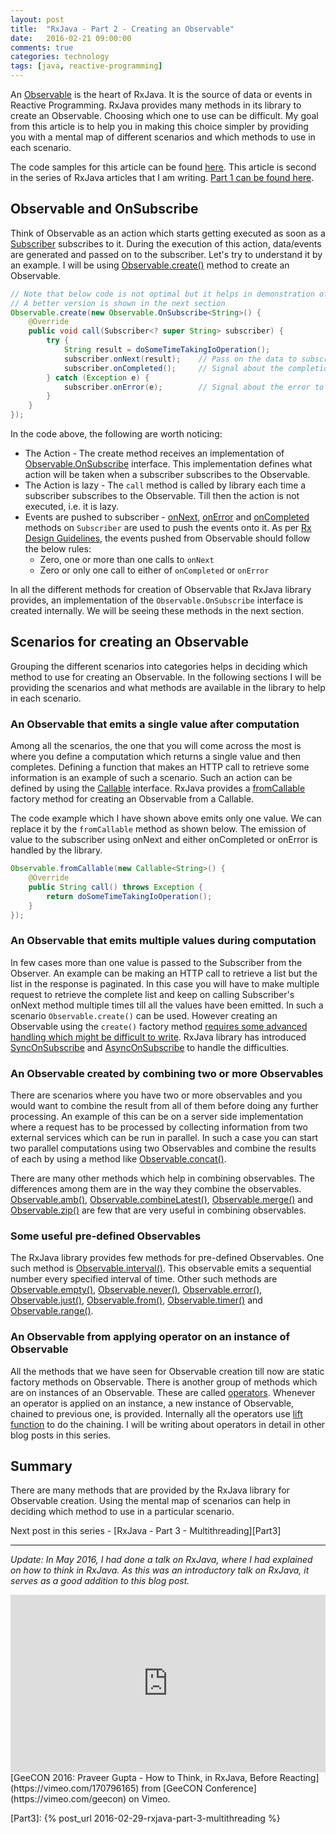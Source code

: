 ```yaml
---
layout: post
title:  "RxJava - Part 2 - Creating an Observable"
date:   2016-02-21 09:00:00
comments: true
categories: technology
tags: [java, reactive-programming]
---
```


An [Observable][Observable] is the heart of RxJava. It is the source of data or events in Reactive Programming. 
RxJava provides many methods in its library to create an Observable. Choosing which one to use can be difficult. 
My goal from this article is to help you in making this choice simpler by providing you with a mental map of 
different scenarios and which methods to use in each scenario.

The code samples for this article can be found [here][CodeSample]. This article is second in the series of 
RxJava articles that I am writing. [Part 1 can be found here][Part1].

## Observable and OnSubscribe
Think of Observable as an action which starts getting executed as soon as a [Subscriber][Subscriber] subscribes to it. 
During the execution of this action, data/events are generated and passed on to the subscriber. Let's try to understand 
it by an example. I will be using [Observable.create()][Create] method to create an Observable. 

```java
// Note that below code is not optimal but it helps in demonstration of concepts
// A better version is shown in the next section
Observable.create(new Observable.OnSubscribe<String>() {
    @Override
    public void call(Subscriber<? super String> subscriber) {
        try {
            String result = doSomeTimeTakingIoOperation();
            subscriber.onNext(result);    // Pass on the data to subscriber
            subscriber.onCompleted();     // Signal about the completion subscriber
        } catch (Exception e) {
            subscriber.onError(e);        // Signal about the error to subscriber
        }
    }
});
```

In the code above, the following are worth noticing: 

* The Action - The create method receives an implementation of [Observable.OnSubscribe][OnSubscribe] interface. This 
implementation defines what action will be taken when a subscriber subscribes to the Observable.
* The Action is lazy - The `call` method is called by library each time a subscriber subscribes to the Observable. 
Till then the action is not executed, i.e. it is lazy.
* Events are pushed to subscriber - [onNext][OnNext], [onError][OnError] and [onCompleted][OnCompleted] methods 
on `Subscriber` are used to push the events onto it. As per [Rx Design Guidelines][RxDesignGuidelines], the events 
pushed from Observable should follow the below rules:
    * Zero, one or more than one calls to `onNext`
    * Zero or only one call to either of `onCompleted` or `onError`

In all the different methods for creation of Observable that RxJava library provides, an implementation of the 
`Observable.OnSubscribe` interface is created internally. We will be seeing these methods in the next section.

## Scenarios for creating an Observable
Grouping the different scenarios into categories helps in deciding which method to use for creating an Observable. In
the following sections I will be providing the scenarios and what methods are available in the library to help in 
each scenario.

### An Observable that emits a single value after computation
Among all the scenarios, the one that you will come across the most is where you define a computation which returns a single value 
and then completes. Defining a function that makes an HTTP call to retrieve some information is an example of such a 
scenario. Such an action can be defined by using the [Callable][Callable] interface. RxJava provides a 
[fromCallable][FromCallable] factory method for creating an Observable from a Callable.

The code example which I have shown above emits only one value. We can replace it by the `fromCallable` method as 
shown below. The emission of value to the subscriber using onNext and either onCompleted or onError is handled by 
the library.

```java
Observable.fromCallable(new Callable<String>() {
    @Override
    public String call() throws Exception {
        return doSomeTimeTakingIoOperation();
    }
});
```

### An Observable that emits multiple values during computation
In few cases more than one value is passed to the Subscriber from the Observer. 
An example can be making an HTTP call to retrieve a list but the list in the response is paginated. In this case you will have 
to make multiple request to retrieve the complete list and keep on calling Subscriber's onNext method multiple times 
till all the values have been emitted. In such a scenario `Observable.create()` can be used. 
However creating an Observable using the `create()` factory method [requires some advanced handling which might be 
difficult to write][BackPressure]. RxJava library has introduced [SyncOnSubscribe][SyncOnSubscribe] and 
[AsyncOnSubscribe][AsyncOnSubscribe] to handle the difficulties.

### An Observable created by combining two or more Observables
There are scenarios where you have two or more observables and you would want to combine the result from all of them before 
doing any further processing. An example of this can be on a server side implementation where a request has to be 
processed by collecting information from two external services which can be run in parallel. In such a case you can start 
two parallel computations using two Observables and combine the results of each by using a method like 
[Observable.concat()][Concat]. 

There are many other methods which help in combining observables. The differences among them are in the 
way they combine the observables. [Observable.amb()][amb], [Observable.combineLatest()][combineLatest], 
[Observable.merge()][merge] and [Observable.zip()][zip] are few that are very useful in combining observables.

### Some useful pre-defined Observables
The RxJava library provides few methods for pre-defined Observables. One such method is [Observable.interval()][interval]. 
This observable emits a sequential number every specified interval of time. Other such methods are 
[Observable.empty()][empty], [Observable.never()][never], [Observable.error()][error], [Observable.just()][just],
[Observable.from()][from], [Observable.timer()][timer] and [Observable.range()][range]. 

### An Observable from applying operator on an instance of Observable
All the methods that we have seen for Observable creation till now are static factory methods on Observable. There is another 
group of methods which are on instances of an Observable. These are called [operators][operator]. Whenever an operator 
is applied on an instance, a new instance of Observable, chained to previous one, is provided. Internally all the 
operators use [lift function][lift] to do the chaining. I will be writing about operators in detail in other 
blog posts in this series. 

## Summary
There are many methods that are provided by the RxJava library for Observable creation. Using the mental map of 
scenarios can help in deciding which method to use in a particular scenario.
 
Next post in this series - [RxJava - Part 3 - Multithreading][Part3]

--- 
_Update: In May 2016, I had done a talk on RxJava, where I had explained on how to think in RxJava. As this was an introductory 
talk on RxJava, it serves as a good addition to this blog post._  

<style>.embed-container { position: relative; padding-bottom: 56.25%; height: 0; overflow: hidden; max-width: 100%; } .embed-container iframe, .embed-container object, .embed-container embed { position: absolute; top: 0; left: 0; width: 100%; height: 100%; }</style>
<div class='embed-container'><iframe src='https://player.vimeo.com/video/170796165' frameborder='0' webkitAllowFullScreen mozallowfullscreen allowFullScreen></iframe></div>
[GeeCON 2016: Praveer Gupta - How to Think, in RxJava, Before Reacting](https://vimeo.com/170796165) from [GeeCON Conference](https://vimeo.com/geecon) on Vimeo.

[Observable]: http://reactivex.io/RxJava/javadoc/rx/Observable.html
[RxJava]: https://github.com/ReactiveX/RxJava
[CodeSample]: https://github.com/praveer09/rxjava-examples/blob/master/src/test/java/CreatingObservables.java
[ObservableCreation]: https://github.com/ReactiveX/RxJava/wiki/Creating-Observables
[ReactiveProgramming]: https://en.wikipedia.org/wiki/Reactive_programming
[Part1]: http://praveer09.github.io/technology/2016/02/13/rxjava-part-1-a-quick-introduction/
[RxDesignGuidelines]: http://go.microsoft.com/fwlink/?LinkID=205219
[BackPressure]: http://stackoverflow.com/a/34206454/1137789
[SyncOnSubscribe]: http://reactivex.io/RxJava/javadoc/rx/observables/SyncOnSubscribe.html
[AsyncOnSubscribe]: http://reactivex.io/RxJava/javadoc/rx/observables/AsyncOnSubscribe.html
[FromCallable]: http://reactivex.io/RxJava/javadoc/rx/Observable.html#fromCallable(java.util.concurrent.Callable)
[Callable]: https://docs.oracle.com/javase/7/docs/api/java/util/concurrent/Callable.html
[OnSubscribe]: http://reactivex.io/RxJava/javadoc/rx/Observable.OnSubscribe.html
[Create]: http://reactivex.io/RxJava/javadoc/rx/Observable.html#create(rx.Observable.OnSubscribe)
[Subscriber]: http://reactivex.io/RxJava/javadoc/rx/Subscriber.html
[OnNext]: http://reactivex.io/RxJava/javadoc/rx/Observer.html#onNext(T)
[OnError]: http://reactivex.io/RxJava/javadoc/rx/Observer.html#onError(java.lang.Throwable)
[OnCompleted]: http://reactivex.io/RxJava/javadoc/rx/Observer.html#onCompleted()
[Concat]: http://reactivex.io/RxJava/javadoc/rx/Observable.html#concat(rx.Observable)
[amb]: http://reactivex.io/RxJava/javadoc/rx/Observable.html#amb(java.lang.Iterable)
[combineLatest]: http://reactivex.io/RxJava/javadoc/rx/Observable.html#combineLatest(java.lang.Iterable,%20rx.functions.FuncN)
[merge]: http://reactivex.io/RxJava/javadoc/rx/Observable.html#merge(java.lang.Iterable)
[zip]: http://reactivex.io/RxJava/javadoc/rx/Observable.html#zip(java.lang.Iterable,%20rx.functions.FuncN)
[error]: http://reactivex.io/RxJava/javadoc/rx/Observable.html#error(java.lang.Throwable)
[never]: http://reactivex.io/RxJava/javadoc/rx/Observable.html#never()
[empty]: http://reactivex.io/RxJava/javadoc/rx/Observable.html#empty()
[just]: http://reactivex.io/RxJava/javadoc/rx/Observable.html#just(T)
[from]: http://reactivex.io/RxJava/javadoc/rx/Observable.html#from(java.lang.Iterable)
[operator]: http://reactivex.io/RxJava/javadoc/rx/Observable.Operator.html
[lift]: http://reactivex.io/RxJava/javadoc/rx/Observable.html#lift(rx.Observable.Operator)
[timer]: http://reactivex.io/RxJava/javadoc/rx/Observable.html#timer(long,%20java.util.concurrent.TimeUnit)
[interval]: http://reactivex.io/RxJava/javadoc/rx/Observable.html#interval(long,%20java.util.concurrent.TimeUnit)
[range]: http://reactivex.io/RxJava/javadoc/rx/Observable.html#range(int,%20int)
[Part3]: {% post_url 2016-02-29-rxjava-part-3-multithreading %}
